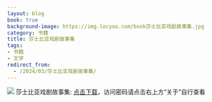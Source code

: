 ```yaml
---
layout: blog
book: true
background-image: https://img.locyoo.com/book莎士比亚戏剧故事集.jpg
category: 书籍
title: 莎士比亚戏剧故事集
tags:
- 书籍
- 文学
redirect_from:
  - /2024/03/莎士比亚戏剧故事集/
---
```

![](https://img.locyoo.com/book莎士比亚戏剧故事集.jpg)
莎士比亚戏剧故事集: <a name = "ref1" href="https://url18.ctfile.com/f/50983618-1377644845-a76e81?p=3619">点击下载</a>，访问密码请点击右上方“关于”自行查看